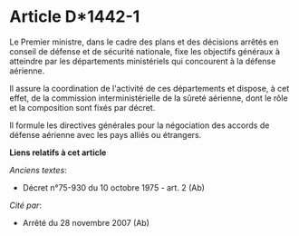 # Article D*1442-1

Le Premier ministre, dans le cadre des plans et des décisions arrêtés en  conseil de défense et de sécurité nationale, fixe
les objectifs généraux à atteindre par les départements ministériels qui concourent à la défense aérienne. 

Il assure la coordination de l'activité de ces départements et dispose, à cet effet, de la commission interministérielle de
la sûreté aérienne, dont le rôle et la composition sont fixés par décret. 

Il formule les directives générales pour la négociation des accords de défense aérienne avec les pays alliés ou étrangers.

**Liens relatifs à cet article**

_Anciens textes_:

  - Décret n°75-930 du 10 octobre 1975 - art. 2 (Ab)

_Cité par_:

  - Arrêté du 28 novembre 2007 (Ab)

